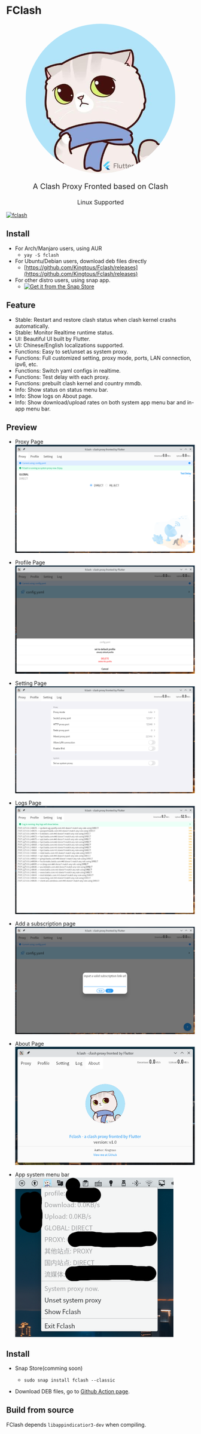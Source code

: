# FClash

<p align="center"><img src="assets/images/app_tray.jpeg" style="border-radius: 50%;"/></p>


<p align="center" style="font-size: 20px">A Clash Proxy Fronted based on Clash</p>
<p align="center" style="font-size: 16px">Linux Supported</p>

[![fclash](https://snapcraft.io/fclash/badge.svg)](https://snapcraft.io/fclash)

## Install

- For Arch/Manjaro users, using AUR
  - `yay -S fclash`
- For Ubuntu/Debian users, download deb files directly
  - [https://github.com/Kingtous/Fclash/releases](https://github.com/Kingtous/Fclash/releases)
- For other distro users, using snap app.
  - [![Get it from the Snap Store](https://snapcraft.io/static/images/badges/en/snap-store-black.svg)](https://snapcraft.io/fclash)

## Feature

- Stable: Restart and restore clash status when clash kernel crashs automatically.
- Stable: Monitor Realtime runtime status.
- UI: Beautiful UI built by Flutter.
- UI: Chinese/English localizations supported.
- Functions: Easy to set/unset as system proxy.
- Functions: Full customized setting, proxy mode, ports, LAN connection, ipv6, etc.
- Functions: Switch yaml configs in realtime.
- Functions: Test delay with each proxy.
- Functions: prebuilt clash kernel and country mmdb.
- Info: Show status on status menu bar.
- Info: Show logs on About page.
- Info: Show download/upload rates on both system app menu bar and in-app menu bar.

## Preview

- Proxy Page
  ![](docs/images/%E6%B7%B1%E5%BA%A6%E6%88%AA%E5%9B%BE_%E9%80%89%E6%8B%A9%E5%8C%BA%E5%9F%9F_20220414110524.png)

- Profile Page
  ![](docs/images/深度截图_选择区域_20220414110533.png)

- Setting Page
  ![](docs/images/深度截图_选择区域_20220414110541.png)

- Logs Page
  ![](docs/images/深度截图_选择区域_20220414110604.png)

- Add a subscription page
  ![](docs/images/深度截图_选择区域_20220414110622.png)

- About Page
  ![](docs/images/深度截图_选择区域_20220414114331.png)

- App system menu bar
  ![](docs/images/Screenshot_20220414_112025.png)

## Install

- Snap Store(comming soon)
  - `sudo snap install fclash --classic`

- Download DEB files, go to [Github Action page](https://github.com/Kingtous/Fclash/actions).

## Build from source

FClash depends `libappindicatior3-dev` when compiling.